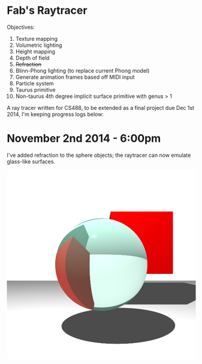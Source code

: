 Fab's Raytracer
===============

Objectives:

1. Texture mapping
2. Volumetric lighting
3. Height mapping
4. Depth of field
5. ~~Refraction~~
6. Blinn-Phong lighting (to replace current Phong model)
7. Generate animation frames based off MIDI input
8. Particle system
9. Taurus primitive
10. Non-taurus 4th degree implicit surface primitive with genus > 1

A ray tracer written for CS488, to be extended as a final project due Dec 1st 2014, I'm keeping progress logs below:

# November 2nd 2014 - 6:00pm

I've added refraction to the sphere objects; the raytracer can now emulate glass-like surfaces.

![Alt text](/samplerefraction.png?raw=true "Sample render")
